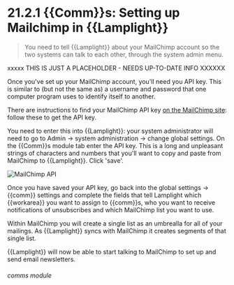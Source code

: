 # 21.2.1    {{Comm}}s: Setting up Mailchimp in {{Lamplight}}

> You need to tell {{Lamplight}} about your MailChimp account so the two systems can talk to each other, through the system admin menu. 

xxxxx THIS IS JUST A PLACEHOLDER - NEEDS UP-TO-DATE INFO XXXXXX


Once you've set up your MailChimp account, you'll need you API key. This is similar to (but not the same as) a username and password that one computer program uses to identify itself to another. 

There are instructions to find your MailChimp API key [on the MailChimp site](http://kb.mailchimp.com/article/where-can-i-find-my-api-key): follow these to get the API key. 

You need to enter this into {{Lamplight}}: your system administrator will need to go to Admin -> system administration -> change global settings. On the {{Comm}}s module tab enter the API key. This is a long and unpleasant strings of characters and numbers that you'll want to copy and paste from MailChimp to {{Lamplight}}. Click 'save'.

![MailChimp API]({{imgpath}}225a.PNG)

Once you have saved your API key, go back into the global settings -> {{comm}} settings and complete the fields that tell Lamplight which {{workarea}} you want to assign to {{comm}}s, who you want to receive notifications of unsubscribes and which MailChimp list you want to use.

Within MailChimp you will create a single list as an umbrealla for all of your mailings. As {{Lamplight}} syncs with MailChimp it creates segments of that single list.

{{Lamplight}} will now be able to start talking to MailChimp to set up and send email newsletters. 

###### comms module

